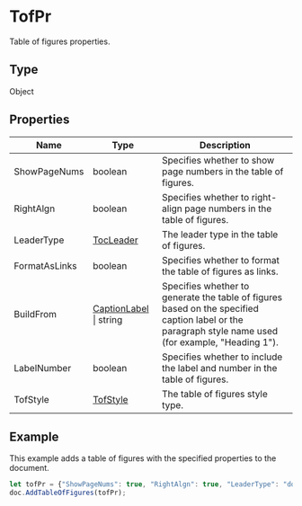 # TofPr

Table of figures properties.

## Type

Object

## Properties

| Name | Type | Description |
| ---- | ---- | ----------- |
| ShowPageNums | boolean | Specifies whether to show page numbers in the table of figures. |
| RightAlgn | boolean | Specifies whether to right-align page numbers in the table of figures. |
| LeaderType | [TocLeader](../Enumeration/TocLeader.md) | The leader type in the table of figures. |
| FormatAsLinks | boolean | Specifies whether to format the table of figures as links. |
| BuildFrom | [CaptionLabel](../Enumeration/CaptionLabel.md) \| string | Specifies whether to generate the table of figures based on the specified caption label or the paragraph style name used (for example, "Heading 1"). |
| LabelNumber | boolean | Specifies whether to include the label and number in the table of figures. |
| TofStyle | [TofStyle](../Enumeration/TofStyle.md) | The table of figures style type. |


## Example

This example adds a table of figures with the specified properties to the document.

```javascript editor-xlsx
let tofPr = {"ShowPageNums": true, "RightAlgn": true, "LeaderType": "dot", "FormatAsLinks": true, "BuildFrom": "Figure", "LabelNumber": true, "TofStyle": "distinctive"};
doc.AddTableOfFigures(tofPr);
```
